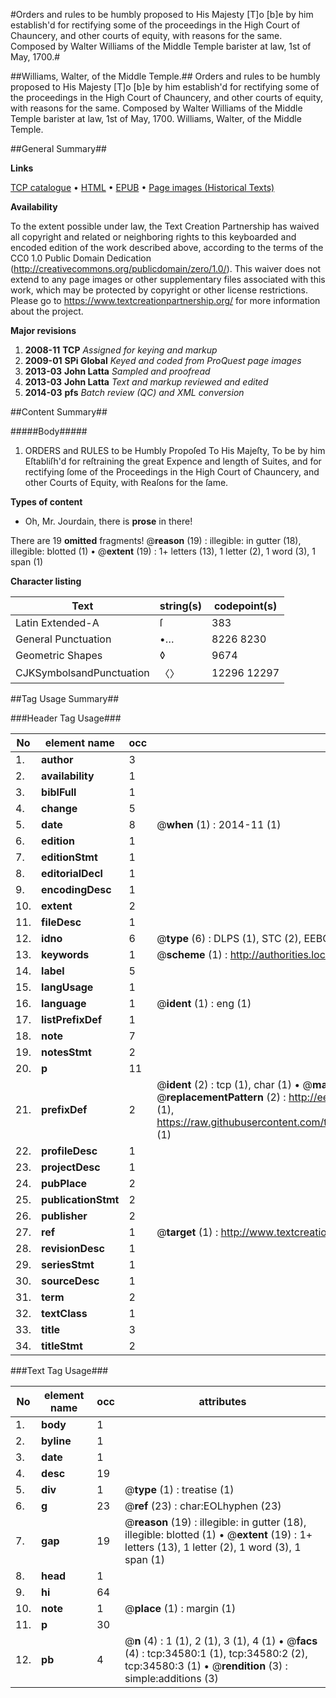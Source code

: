 #Orders and rules to be humbly proposed to His Majesty [T]o [b]e by him establish'd for rectifying some of the proceedings in the High Court of Chauncery, and other courts of equity, with reasons for the same. Composed by Walter Williams of the Middle Temple barister at law, 1st of May, 1700.#

##Williams, Walter, of the Middle Temple.##
Orders and rules to be humbly proposed to His Majesty [T]o [b]e by him establish'd for rectifying some of the proceedings in the High Court of Chauncery, and other courts of equity, with reasons for the same. Composed by Walter Williams of the Middle Temple barister at law, 1st of May, 1700.
Williams, Walter, of the Middle Temple.

##General Summary##

**Links**

[TCP catalogue](http://www.ota.ox.ac.uk/tcp/)  • 
[HTML](http://tei.it.ox.ac.uk/tcp/Texts-HTML/free/A66/A66458.html)  • 
[EPUB](http://tei.it.ox.ac.uk/tcp/Texts-EPUB/free/A66/A66458.epub) • 
[Page images (Historical Texts)](https://historicaltexts.jisc.ac.uk/eebo-99830130e)

**Availability**

To the extent possible under law, the Text Creation Partnership has waived all copyright and related or neighboring rights to this keyboarded and encoded edition of the work described above, according to the terms of the CC0 1.0 Public Domain Dedication (http://creativecommons.org/publicdomain/zero/1.0/). This waiver does not extend to any page images or other supplementary files associated with this work, which may be protected by copyright or other license restrictions. Please go to https://www.textcreationpartnership.org/ for more information about the project.

**Major revisions**

1. __2008-11__ __TCP__ *Assigned for keying and markup*
1. __2009-01__ __SPi Global__ *Keyed and coded from ProQuest page images*
1. __2013-03__ __John Latta__ *Sampled and proofread*
1. __2013-03__ __John Latta__ *Text and markup reviewed and edited*
1. __2014-03__ __pfs__ *Batch review (QC) and XML conversion*

##Content Summary##

#####Body#####

1. ORDERS and RULES to be Humbly Propoſed To His Majeſty, To be by him Eſtabliſh'd for reſtraining the great Expence and length of Suites, and for rectifying ſome of the Proceedings in the High Court of Chauncery, and other Courts of Equity, with Reaſons for the ſame.

**Types of content**

  * Oh, Mr. Jourdain, there is **prose** in there!

There are 19 **omitted** fragments! 
 @__reason__ (19) : illegible: in gutter (18), illegible: blotted (1)  •  @__extent__ (19) : 1+ letters (13), 1 letter (2), 1 word (3), 1 span (1)

**Character listing**


|Text|string(s)|codepoint(s)|
|---|---|---|
|Latin Extended-A|ſ|383|
|General Punctuation|•…|8226 8230|
|Geometric Shapes|◊|9674|
|CJKSymbolsandPunctuation|〈〉|12296 12297|

##Tag Usage Summary##

###Header Tag Usage###

|No|element name|occ|attributes|
|---|---|---|---|
|1.|__author__|3||
|2.|__availability__|1||
|3.|__biblFull__|1||
|4.|__change__|5||
|5.|__date__|8| @__when__ (1) : 2014-11 (1)|
|6.|__edition__|1||
|7.|__editionStmt__|1||
|8.|__editorialDecl__|1||
|9.|__encodingDesc__|1||
|10.|__extent__|2||
|11.|__fileDesc__|1||
|12.|__idno__|6| @__type__ (6) : DLPS (1), STC (2), EEBO-CITATION (1), PROQUEST (1), VID (1)|
|13.|__keywords__|1| @__scheme__ (1) : http://authorities.loc.gov/ (1)|
|14.|__label__|5||
|15.|__langUsage__|1||
|16.|__language__|1| @__ident__ (1) : eng (1)|
|17.|__listPrefixDef__|1||
|18.|__note__|7||
|19.|__notesStmt__|2||
|20.|__p__|11||
|21.|__prefixDef__|2| @__ident__ (2) : tcp (1), char (1)  •  @__matchPattern__ (2) : ([0-9\-]+):([0-9IVX]+) (1), (.+) (1)  •  @__replacementPattern__ (2) : http://eebo.chadwyck.com/downloadtiff?vid=$1&page=$2 (1), https://raw.githubusercontent.com/textcreationpartnership/Texts/master/tcpchars.xml#$1 (1)|
|22.|__profileDesc__|1||
|23.|__projectDesc__|1||
|24.|__pubPlace__|2||
|25.|__publicationStmt__|2||
|26.|__publisher__|2||
|27.|__ref__|1| @__target__ (1) : http://www.textcreationpartnership.org/docs/. (1)|
|28.|__revisionDesc__|1||
|29.|__seriesStmt__|1||
|30.|__sourceDesc__|1||
|31.|__term__|2||
|32.|__textClass__|1||
|33.|__title__|3||
|34.|__titleStmt__|2||


###Text Tag Usage###

|No|element name|occ|attributes|
|---|---|---|---|
|1.|__body__|1||
|2.|__byline__|1||
|3.|__date__|1||
|4.|__desc__|19||
|5.|__div__|1| @__type__ (1) : treatise (1)|
|6.|__g__|23| @__ref__ (23) : char:EOLhyphen (23)|
|7.|__gap__|19| @__reason__ (19) : illegible: in gutter (18), illegible: blotted (1)  •  @__extent__ (19) : 1+ letters (13), 1 letter (2), 1 word (3), 1 span (1)|
|8.|__head__|1||
|9.|__hi__|64||
|10.|__note__|1| @__place__ (1) : margin (1)|
|11.|__p__|30||
|12.|__pb__|4| @__n__ (4) : 1 (1), 2 (1), 3 (1), 4 (1)  •  @__facs__ (4) : tcp:34580:1 (1), tcp:34580:2 (2), tcp:34580:3 (1)  •  @__rendition__ (3) : simple:additions (3)|
